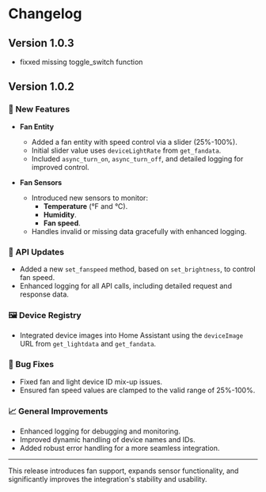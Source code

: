 # Changelog

## Version 1.0.3

- fixxed missing toggle_switch function

## Version 1.0.2

### 🚀 New Features

- **Fan Entity**
  - Added a fan entity with speed control via a slider (25%-100%).
  - Initial slider value uses `deviceLightRate` from `get_fandata`.
  - Included `async_turn_on`, `async_turn_off`, and detailed logging for improved control.

- **Fan Sensors**
  - Introduced new sensors to monitor:
    - **Temperature** (°F and °C).
    - **Humidity**.
    - **Fan speed**.
  - Handles invalid or missing data gracefully with enhanced logging.

### 🔧 API Updates

- Added a new `set_fanspeed` method, based on `set_brightness`, to control fan speed.
- Enhanced logging for all API calls, including detailed request and response data.

### 🖼️ Device Registry

- Integrated device images into Home Assistant using the `deviceImage` URL from `get_lightdata` and `get_fandata`.

### 🐛 Bug Fixes

- Fixed fan and light device ID mix-up issues.
- Ensured fan speed values are clamped to the valid range of 25%-100%.

### 📈 General Improvements

- Enhanced logging for debugging and monitoring.
- Improved dynamic handling of device names and IDs.
- Added robust error handling for a more seamless integration.

---

This release introduces fan support, expands sensor functionality, and significantly improves the integration's stability and usability.
